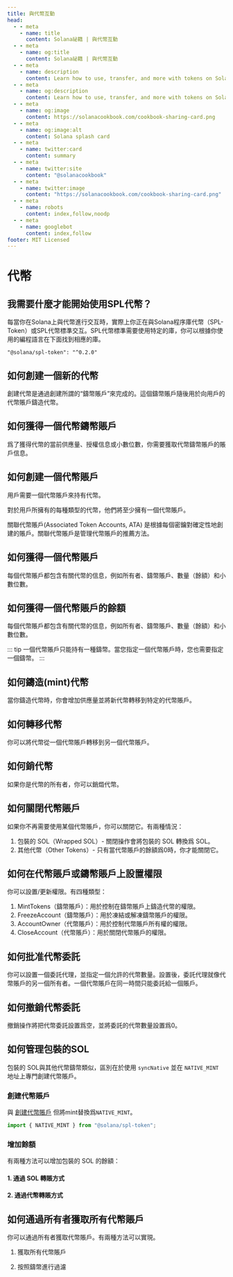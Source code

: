 ```yaml
---
title: 與代幣互動
head:
  - - meta
    - name: title
      content: Solana祕籍 | 與代幣互動
  - - meta
    - name: og:title
      content: Solana祕籍 | 與代幣互動
  - - meta
    - name: description
      content: Learn how to use, transfer, and more with tokens on Solana
  - - meta
    - name: og:description
      content: Learn how to use, transfer, and more with tokens on Solana
  - - meta
    - name: og:image
      content: https://solanacookbook.com/cookbook-sharing-card.png
  - - meta
    - name: og:image:alt
      content: Solana splash card
  - - meta
    - name: twitter:card
      content: summary
  - - meta
    - name: twitter:site
      content: "@solanacookbook"
  - - meta
    - name: twitter:image
      content: "https://solanacookbook.com/cookbook-sharing-card.png"
  - - meta
    - name: robots
      content: index,follow,noodp
  - - meta
    - name: googlebot
      content: index,follow
footer: MIT Licensed
---
```


# 代幣

## 我需要什麼才能開始使用SPL代幣？

每當你在Solana上與代幣進行交互時，實際上你正在與Solana程序庫代幣（SPL-Token）或SPL代幣標準交互。SPL代幣標準需要使用特定的庫，你可以根據你使用的編程語言在下面找到相應的庫。

<CodeGroup>
  <CodeGroupItem title="TS" active>

```
"@solana/spl-token": "^0.2.0"
```

  </CodeGroupItem>
</CodeGroup>

## 如何創建一個新的代幣

創建代幣是通過創建所謂的“鑄幣賬戶”來完成的。這個鑄幣賬戶隨後用於向用戶的代幣賬戶鑄造代幣。

<SolanaCodeGroup>
  <SolanaCodeGroupItem title="TS" active>

  <template v-slot:default>

@[code](@/code/token/create-mint-account/create-mint-account.en.ts)

  </template>

  <template v-slot:preview>

@[code](@/code/token/create-mint-account/create-mint-account.preview.en.ts)

  </template>

  </SolanaCodeGroupItem>
</SolanaCodeGroup>

## 如何獲得一個代幣鑄幣賬戶

爲了獲得代幣的當前供應量、授權信息或小數位數，你需要獲取代幣鑄幣賬戶的賬戶信息。

<SolanaCodeGroup>
  <SolanaCodeGroupItem title="TS" active>

  <template v-slot:default>

@[code](@/code/token/get-mint-account/get-mint-account.en.ts)

  </template>

  <template v-slot:preview>

@[code](@/code/token/get-mint-account/get-mint-account.preview.en.ts)

  </template>

  </SolanaCodeGroupItem>
</SolanaCodeGroup>

## 如何創建一個代幣賬戶

用戶需要一個代幣賬戶來持有代幣。

對於用戶所擁有的每種類型的代幣，他們將至少擁有一個代幣賬戶。

關聯代幣賬戶(Associated Token Accounts, ATA) 是根據每個密鑰對確定性地創建的賬戶。關聯代幣賬戶是管理代幣賬戶的推薦方法。

<SolanaCodeGroup>
  <SolanaCodeGroupItem title="TS" active>

  <template v-slot:default>

@[code](@/code/token/create-token-account/ata.en.ts)

  </template>

  <template v-slot:preview>

@[code](@/code/token/create-token-account/ata.preview.en.ts)

  </template>

  </SolanaCodeGroupItem>
</SolanaCodeGroup>

## 如何獲得一個代幣賬戶

每個代幣賬戶都包含有關代幣的信息，例如所有者、鑄幣賬戶、數量（餘額）和小數位數。

<SolanaCodeGroup>
  <SolanaCodeGroupItem title="TS" active>

  <template v-slot:default>

@[code](@/code/token/get-token-account/get-token-account.en.ts)

  </template>

  <template v-slot:preview>

@[code](@/code/token/get-token-account/get-token-account.preview.en.ts)

  </template>

  </SolanaCodeGroupItem>
</SolanaCodeGroup>

## 如何獲得一個代幣賬戶的餘額

每個代幣賬戶都包含有關代幣的信息，例如所有者、鑄幣賬戶、數量（餘額）和小數位數。

<SolanaCodeGroup>
  <SolanaCodeGroupItem title="TS" active>

  <template v-slot:default>

@[code](@/code/token/get-token-balance/get-token-balance.en.ts)

  </template>

  <template v-slot:preview>

@[code](@/code/token/get-token-balance/get-token-balance.preview.en.ts)

  </template>

  </SolanaCodeGroupItem>

<SolanaCodeGroupItem title="Rust" >

  <template v-slot:default>

@[code](@/code/token/get-token-balance/get-token-balance.en.rs)

  </template>

  <template v-slot:preview>

@[code](@/code/token/get-token-balance/get-token-balance.preview.en.rs)

  </template>

  </SolanaCodeGroupItem>

</SolanaCodeGroup>

::: tip
一個代幣賬戶只能持有一種鑄幣。當您指定一個代幣賬戶時，您也需要指定一個鑄幣。
:::

## 如何鑄造(mint)代幣 

當你鑄造代幣時，你會增加供應量並將新代幣轉移到特定的代幣賬戶。

<SolanaCodeGroup>
  <SolanaCodeGroupItem title="TS" active>

  <template v-slot:default>

@[code](@/code/token/mint-token/mint-token.en.ts)

  </template>

  <template v-slot:preview>

@[code](@/code/token/mint-token/mint-token.preview.en.ts)

  </template>

  </SolanaCodeGroupItem>
</SolanaCodeGroup>

## 如何轉移代幣

你可以將代幣從一個代幣賬戶轉移到另一個代幣賬戶。

<SolanaCodeGroup>
  <SolanaCodeGroupItem title="TS" active>

  <template v-slot:default>

@[code](@/code/token/transfer-token/transfer-token.en.ts)

  </template>

  <template v-slot:preview>

@[code](@/code/token/transfer-token/transfer-token.preview.en.ts)

  </template>

  </SolanaCodeGroupItem>
</SolanaCodeGroup>

## 如何銷代幣

如果你是代幣的所有者，你可以銷燬代幣。


<SolanaCodeGroup>
  <SolanaCodeGroupItem title="TS" active>

  <template v-slot:default>

@[code](@/code/token/burn-token/burn-token.en.ts)

  </template>

  <template v-slot:preview>

@[code](@/code/token/burn-token/burn-token.preview.en.ts)

  </template>

  </SolanaCodeGroupItem>
</SolanaCodeGroup>

## 如何關閉代幣賬戶 

如果你不再需要使用某個代幣賬戶，你可以關閉它。有兩種情況：

1. 包裝的 SOL（Wrapped SOL）- 關閉操作會將包裝的 SOL 轉換爲 SOL。
2. 其他代幣（Other Tokens）- 只有當代幣賬戶的餘額爲0時，你才能關閉它。


<SolanaCodeGroup>
  <SolanaCodeGroupItem title="TS" active>

  <template v-slot:default>

@[code](@/code/token/close-token-account/close-token-account.en.ts)

  </template>

  <template v-slot:preview>

@[code](@/code/token/close-token-account/close-token-account.preview.en.ts)

  </template>

  </SolanaCodeGroupItem>
</SolanaCodeGroup>

## 如何在代幣賬戶或鑄幣賬戶上設置權限

你可以設置/更新權限。有四種類型：

1. MintTokens（鑄幣賬戶）：用於控制在鑄幣賬戶上鑄造代幣的權限。
2. FreezeAccount（鑄幣賬戶）：用於凍結或解凍鑄幣賬戶的權限。
3. AccountOwner（代幣賬戶）：用於控制代幣賬戶所有權的權限。
4. CloseAccount（代幣賬戶）：用於關閉代幣賬戶的權限。


<SolanaCodeGroup>
  <SolanaCodeGroupItem title="TS" active>

  <template v-slot:default>

@[code](@/code/token/set-authority/main.en.ts)

  </template>

  <template v-slot:preview>

@[code](@/code/token/set-authority/main.preview.en.ts)

  </template>

  </SolanaCodeGroupItem>
</SolanaCodeGroup>

## 如何批准代幣委託

你可以設置一個委託代理，並指定一個允許的代幣數量。設置後，委託代理就像代幣賬戶的另一個所有者。一個代幣賬戶在同一時間只能委託給一個賬戶。

<SolanaCodeGroup>
  <SolanaCodeGroupItem title="TS" active>

  <template v-slot:default>

@[code](@/code/token/approve/main.en.ts)

  </template>

  <template v-slot:preview>

@[code](@/code/token/approve/main.preview.en.ts)

  </template>

  </SolanaCodeGroupItem>
</SolanaCodeGroup>

## 如何撤銷代幣委託 

撤銷操作將把代幣委託設置爲空，並將委託的代幣數量設置爲0。

<SolanaCodeGroup>
  <SolanaCodeGroupItem title="TS" active>

  <template v-slot:default>

@[code](@/code/token/revoke/main.en.ts)

  </template>

  <template v-slot:preview>

@[code](@/code/token/revoke/main.preview.en.ts)

  </template>

  </SolanaCodeGroupItem>
</SolanaCodeGroup>

## 如何管理包裝的SOL 

包裝的 SOL與其他代幣鑄幣類似，區別在於使用 `syncNative` 並在 `NATIVE_MINT` 地址上專門創建代幣賬戶。

### 創建代幣賬戶

與 [創建代幣賬戶](#create-token-account) 但將mint替換爲`NATIVE_MINT`。

```js
import { NATIVE_MINT } from "@solana/spl-token";
```

### 增加餘額

有兩種方法可以增加包裝的 SOL 的餘額：

#### 1. 通過 SOL 轉賬方式

<SolanaCodeGroup>
  <SolanaCodeGroupItem title="TS" active>

  <template v-slot:default>

@[code](@/code/token/wrapped-sol/add-balance-by-sol.en.ts)

  </template>

  <template v-slot:preview>

@[code](@/code/token/wrapped-sol/add-balance-by-sol.preview.en.ts)

  </template>

  </SolanaCodeGroupItem>
</SolanaCodeGroup>

#### 2. 通過代幣轉賬方式

<SolanaCodeGroup>
  <SolanaCodeGroupItem title="TS" active>

  <template v-slot:default>

@[code](@/code/token/wrapped-sol/add-balance-by-token.en.ts)

  </template>

  <template v-slot:preview>

@[code](@/code/token/wrapped-sol/add-balance-by-token.preview.en.ts)

  </template>

  </SolanaCodeGroupItem>
</SolanaCodeGroup>

## 如何通過所有者獲取所有代幣賬戶

你可以通過所有者獲取代幣賬戶。有兩種方法可以實現。

1. 獲取所有代幣賬戶

<SolanaCodeGroup>
  <SolanaCodeGroupItem title="TS" active>

  <template v-slot:default>

@[code](@/code/token/get-token-account-by-owner/all.en.ts)

  </template>

  <template v-slot:preview>

@[code](@/code/token/get-token-account-by-owner/all.preview.en.ts)

  </template>

  </SolanaCodeGroupItem>
</SolanaCodeGroup>

2. 按照鑄幣進行過濾

<SolanaCodeGroup>
  <SolanaCodeGroupItem title="TS" active>

  <template v-slot:default>

@[code](@/code/token/get-token-account-by-owner/by-mint.en.ts)

  </template>

  <template v-slot:preview>

@[code](@/code/token/get-token-account-by-owner/by-mint.preview.en.ts)

  </template>

  </SolanaCodeGroupItem>
</SolanaCodeGroup>
